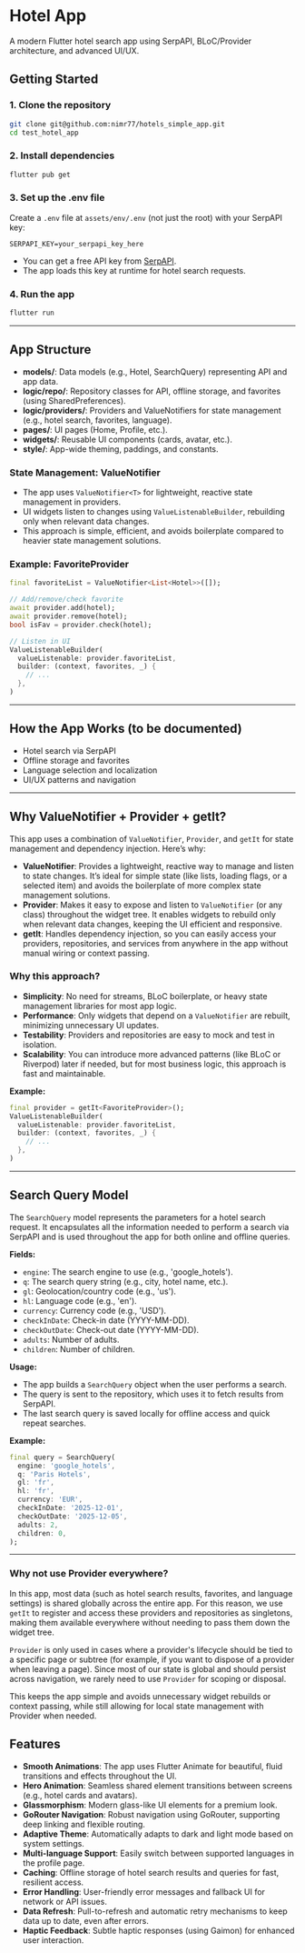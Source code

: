 # Hotel App

A modern Flutter hotel search app using SerpAPI, BLoC/Provider architecture, and advanced UI/UX.

## Getting Started

### 1. Clone the repository
```sh
git clone git@github.com:nimr77/hotels_simple_app.git
cd test_hotel_app
```

### 2. Install dependencies
```sh
flutter pub get
```

### 3. Set up the .env file
Create a `.env` file at `assets/env/.env` (not just the root) with your SerpAPI key:

```
SERPAPI_KEY=your_serpapi_key_here
```

- You can get a free API key from [SerpAPI](https://serpapi.com/).
- The app loads this key at runtime for hotel search requests.

### 4. Run the app
```sh
flutter run
```

---

## App Structure

- **models/**: Data models (e.g., Hotel, SearchQuery) representing API and app data.
- **logic/repo/**: Repository classes for API, offline storage, and favorites (using SharedPreferences).
- **logic/providers/**: Providers and ValueNotifiers for state management (e.g., hotel search, favorites, language).
- **pages/**: UI pages (Home, Profile, etc.).
- **widgets/**: Reusable UI components (cards, avatar, etc.).
- **style/**: App-wide theming, paddings, and constants.

### State Management: ValueNotifier

- The app uses `ValueNotifier<T>` for lightweight, reactive state management in providers.
- UI widgets listen to changes using `ValueListenableBuilder`, rebuilding only when relevant data changes.
- This approach is simple, efficient, and avoids boilerplate compared to heavier state management solutions.

### Example: FavoriteProvider
```dart
final favoriteList = ValueNotifier<List<Hotel>>([]);

// Add/remove/check favorite
await provider.add(hotel);
await provider.remove(hotel);
bool isFav = provider.check(hotel);

// Listen in UI
ValueListenableBuilder(
  valueListenable: provider.favoriteList,
  builder: (context, favorites, _) {
    // ...
  },
)
```

---

## How the App Works (to be documented)

- Hotel search via SerpAPI
- Offline storage and favorites
- Language selection and localization
- UI/UX patterns and navigation

---

## Why ValueNotifier + Provider + getIt?

This app uses a combination of `ValueNotifier`, `Provider`, and `getIt` for state management and dependency injection. Here’s why:

- **ValueNotifier**: Provides a lightweight, reactive way to manage and listen to state changes. It’s ideal for simple state (like lists, loading flags, or a selected item) and avoids the boilerplate of more complex state management solutions.
- **Provider**: Makes it easy to expose and listen to `ValueNotifier` (or any class) throughout the widget tree. It enables widgets to rebuild only when relevant data changes, keeping the UI efficient and responsive.
- **getIt**: Handles dependency injection, so you can easily access your providers, repositories, and services from anywhere in the app without manual wiring or context passing.

### Why this approach?
- **Simplicity**: No need for streams, BLoC boilerplate, or heavy state management libraries for most app logic.
- **Performance**: Only widgets that depend on a `ValueNotifier` are rebuilt, minimizing unnecessary UI updates.
- **Testability**: Providers and repositories are easy to mock and test in isolation.
- **Scalability**: You can introduce more advanced patterns (like BLoC or Riverpod) later if needed, but for most business logic, this approach is fast and maintainable.

**Example:**
```dart
final provider = getIt<FavoriteProvider>();
ValueListenableBuilder(
  valueListenable: provider.favoriteList,
  builder: (context, favorites, _) {
    // ...
  },
)
```

---

## Search Query Model

The `SearchQuery` model represents the parameters for a hotel search request. It encapsulates all the information needed to perform a search via SerpAPI and is used throughout the app for both online and offline queries.

**Fields:**
- `engine`: The search engine to use (e.g., 'google_hotels').
- `q`: The search query string (e.g., city, hotel name, etc.).
- `gl`: Geolocation/country code (e.g., 'us').
- `hl`: Language code (e.g., 'en').
- `currency`: Currency code (e.g., 'USD').
- `checkInDate`: Check-in date (YYYY-MM-DD).
- `checkOutDate`: Check-out date (YYYY-MM-DD).
- `adults`: Number of adults.
- `children`: Number of children.

**Usage:**
- The app builds a `SearchQuery` object when the user performs a search.
- The query is sent to the repository, which uses it to fetch results from SerpAPI.
- The last search query is saved locally for offline access and quick repeat searches.

**Example:**
```dart
final query = SearchQuery(
  engine: 'google_hotels',
  q: 'Paris Hotels',
  gl: 'fr',
  hl: 'fr',
  currency: 'EUR',
  checkInDate: '2025-12-01',
  checkOutDate: '2025-12-05',
  adults: 2,
  children: 0,
);
```

---

### Why not use Provider everywhere?

In this app, most data (such as hotel search results, favorites, and language settings) is shared globally across the entire app. For this reason, we use `getIt` to register and access these providers and repositories as singletons, making them available everywhere without needing to pass them down the widget tree.

`Provider` is only used in cases where a provider's lifecycle should be tied to a specific page or subtree (for example, if you want to dispose of a provider when leaving a page). Since most of our state is global and should persist across navigation, we rarely need to use `Provider` for scoping or disposal.

This keeps the app simple and avoids unnecessary widget rebuilds or context passing, while still allowing for local state management with Provider when needed.

## Features

- **Smooth Animations**: The app uses Flutter Animate for beautiful, fluid transitions and effects throughout the UI.
- **Hero Animation**: Seamless shared element transitions between screens (e.g., hotel cards and avatars).
- **Glassmorphism**: Modern glass-like UI elements for a premium look.
- **GoRouter Navigation**: Robust navigation using GoRouter, supporting deep linking and flexible routing.
- **Adaptive Theme**: Automatically adapts to dark and light mode based on system settings.
- **Multi-language Support**: Easily switch between supported languages in the profile page.
- **Caching**: Offline storage of hotel search results and queries for fast, resilient access.
- **Error Handling**: User-friendly error messages and fallback UI for network or API issues.
- **Data Refresh**: Pull-to-refresh and automatic retry mechanisms to keep data up to date, even after errors.
- **Haptic Feedback**: Subtle haptic responses (using Gaimon) for enhanced user interaction.
